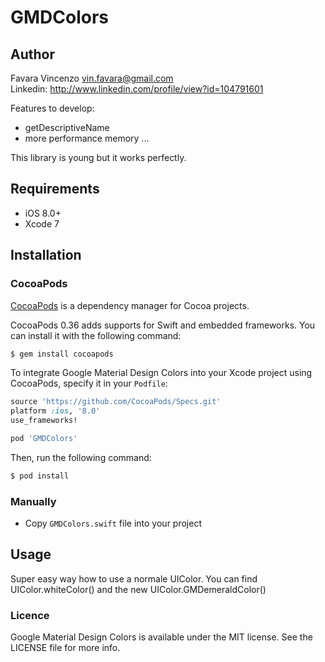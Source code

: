 # GMDColors

## Author 

Favara Vincenzo vin.favara@gmail.com <br>
Linkedin: http://www.linkedin.com/profile/view?id=104791601



Features to develop:
- getDescriptiveName
- more performance memory
...

This library is young but it works perfectly.

## Requirements

- iOS 8.0+ 
- Xcode 7

## Installation

### CocoaPods

[CocoaPods](http://cocoapods.org) is a dependency manager for Cocoa projects.

CocoaPods 0.36 adds supports for Swift and embedded frameworks. You can install it with the following command:

```bash
$ gem install cocoapods
```

To integrate Google Material Design Colors into your Xcode project using CocoaPods, specify it in your `Podfile`:

```ruby
source 'https://github.com/CocoaPods/Specs.git'
platform :ios, '8.0'
use_frameworks!

pod 'GMDColors'
```

Then, run the following command:

```bash
$ pod install
```


### Manually

- Copy `GMDColors.swift` file into your project



## Usage

Super easy way how to use a normale UIColor.
You can find UIColor.whiteColor() and the new UIColor.GMDemeraldColor()



### Licence

Google Material Design Colors is available under the MIT license. See the LICENSE file for more info.

